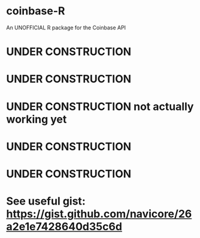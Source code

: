 # coinbase-R
An UNOFFICIAL R package for the Coinbase API

# UNDER CONSTRUCTION
# UNDER CONSTRUCTION
# UNDER CONSTRUCTION not actually working yet
# UNDER CONSTRUCTION
# UNDER CONSTRUCTION

# See useful gist: https://gist.github.com/navicore/26a2e1e7428640d35c6d
